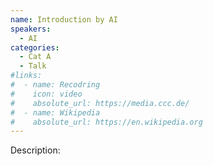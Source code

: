 ```yaml
---
name: Introduction by AI
speakers:
  - AI
categories:
  - Cat A
  - Talk
#links:
#  - name: Recodring
#    icon: video
#    absolute_url: https://media.ccc.de/
#  - name: Wikipedia
#    absolute_url: https://en.wikipedia.org
---
```


Description:
